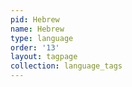 ```yaml
---
pid: Hebrew
name: Hebrew
type: language
order: '13'
layout: tagpage
collection: language_tags
---
```

